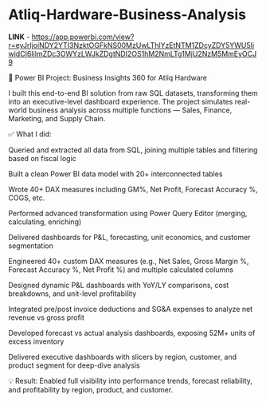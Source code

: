 # Atliq-Hardware-Business-Analysis

**LINK** - https://app.powerbi.com/view?r=eyJrIjoiNDY2YTI3NzktOGFkNS00MzUwLThlYzEtNTM1ZDcyZDY5YWU5IiwidCI6IjlmZDc3OWYzLWJkZDgtNDI2OS1hM2NmLTg1MjU2NzM5MmEyOCJ9

🚀 Power BI Project: Business Insights 360 for Atliq Hardware

I built this end-to-end BI solution from raw SQL datasets, transforming them into an executive-level dashboard experience. The project simulates real-world business analysis across multiple functions — Sales, Finance, Marketing, and Supply Chain.

✅ What I did:

Queried and extracted all data from SQL, joining multiple tables and filtering based on fiscal logic

Built a clean Power BI data model with 20+ interconnected tables

Wrote 40+ DAX measures including GM%, Net Profit, Forecast Accuracy %, COGS, etc.

Performed advanced transformation using Power Query Editor (merging, calculating, enriching)

Delivered dashboards for P&L, forecasting, unit economics, and customer segmentation

Engineered 40+ custom DAX measures (e.g., Net Sales, Gross Margin %, Forecast Accuracy %, Net Profit %) and multiple calculated columns

Designed dynamic P&L dashboards with YoY/LY comparisons, cost breakdowns, and unit-level profitability

Integrated pre/post invoice deductions and SG&A expenses to analyze net revenue vs gross profit

Developed forecast vs actual analysis dashboards, exposing 52M+ units of excess inventory

Delivered executive dashboards with slicers by region, customer, and product segment for deep-dive analysis

💡 Result: Enabled full visibility into performance trends, forecast reliability, and profitability by region, product, and customer.
